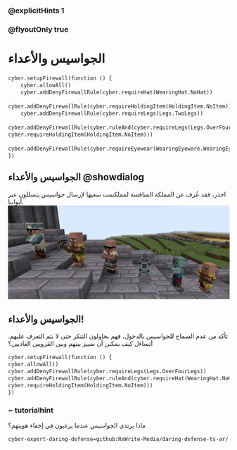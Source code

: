 ### @explicitHints 1
### @flyoutOnly true

# الجواسيس والأعداء

```ghost
cyber.setupFirewall(function () {
    cyber.allowAll()
    cyber.addDenyFirewallRule(cyber.requireHat(WearingHat.NoHat))
    cyber.addDenyFirewallRule(cyber.requireHoldingItem(HoldingItem.NoItem))
    cyber.addDenyFirewallRule(cyber.requireLegs(Legs.TwoLegs))
    cyber.addDenyFirewallRule(cyber.ruleAnd(cyber.requireLegs(Legs.OverFourLegs), cyber.requireHoldingItem(HoldingItem.NoItem)))
    cyber.addDenyFirewallRule(cyber.requireEyewear(WearingEyeware.WearingEyeware))
})

```

## الجواسيس والأعداء @showdialog
احذر، فقد عُرف عن المملكة المنافسة لمملكنمت سعيها لإرسال جواسيس يتسللون عبر أبوابنا.![Spies](https://raw.githubusercontent.com/CausewayDigital/Minecraft-EE-MakeCode/main/tutorials/cyber-kingdom/firewall/images/level_5.jpg)


## الجواسيس والأعداء!
تأكد من عدم السماح للجواسيس بالدخول، فهم يحاولون التنكر حتى لا يتم التعرف عليهم.
أتساءل كيف يمكنن أن نمييز بينهم وبين القرويين العاديين؟


```template
cyber.setupFirewall(function () {
cyber.allowAll()
cyber.addDenyFirewallRule(cyber.requireLegs(Legs.OverFourLegs))
cyber.addDenyFirewallRule(cyber.ruleAnd(cyber.requireHat(WearingHat.NoHat), cyber.requireHoldingItem(HoldingItem.NoItem)))
})
```

### ~ tutorialhint
ماذا يرتدي الجواسيس عندما يرغبون في إخفاء هويتهم؟

```package
cyber-expert-daring-defense=github:ReWrite-Media/daring-defense-ts-ar/
```